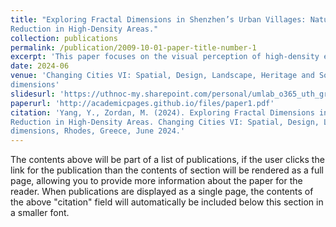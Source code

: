 ```yaml
---
title: "Exploring Fractal Dimensions in Shenzhen’s Urban Villages: Natural Patterns for Stress
Reduction in High-Density Areas."
collection: publications
permalink: /publication/2009-10-01-paper-title-number-1
excerpt: 'This paper focuses on the visual perception of high-density environments and uses fractal dimension as a quantified parameter. The relationship between visual complexity, emotional experience, and well-being is left for future work.'
date: 2024-06
venue: 'Changing Cities VI: Spatial, Design, Landscape, Heritage and Socio-Economic
dimensions'
slidesurl: 'https://uthnoc-my.sharepoint.com/personal/umlab_o365_uth_gr/_layouts/15/onedrive.aspx?ga=1&id=%2Fpersonal%2Fumlab%5Fo365%5Futh%5Fgr%2FDocuments%2FCCVI%5F2024%2FCCVI%5F2024%5FE%2Dbooks%2FCCVI%5F2024%5FBOOK%20of%20ABSTRACTS%5FNEW%2Epdf&parent=%2Fpersonal%2Fumlab%5Fo365%5Futh%5Fgr%2FDocuments%2FCCVI%5F2024%2FCCVI%5F2024%5FE%2Dbooks'
paperurl: 'http://academicpages.github.io/files/paper1.pdf'
citation: 'Yang, Y., Zordan, M. (2024). Exploring Fractal Dimensions in Shenzhen’s Urban Villages: Natural Patterns for Stress
Reduction in High-Density Areas. Changing Cities VI: Spatial, Design, Landscape, Heritage and Socio-Economic
dimensions, Rhodes, Greece, June 2024.'
---
```


The contents above will be part of a list of publications, if the user clicks the link for the publication than the contents of section will be rendered as a full page, allowing you to provide more information about the paper for the reader. When publications are displayed as a single page, the contents of the above "citation" field will automatically be included below this section in a smaller font.
